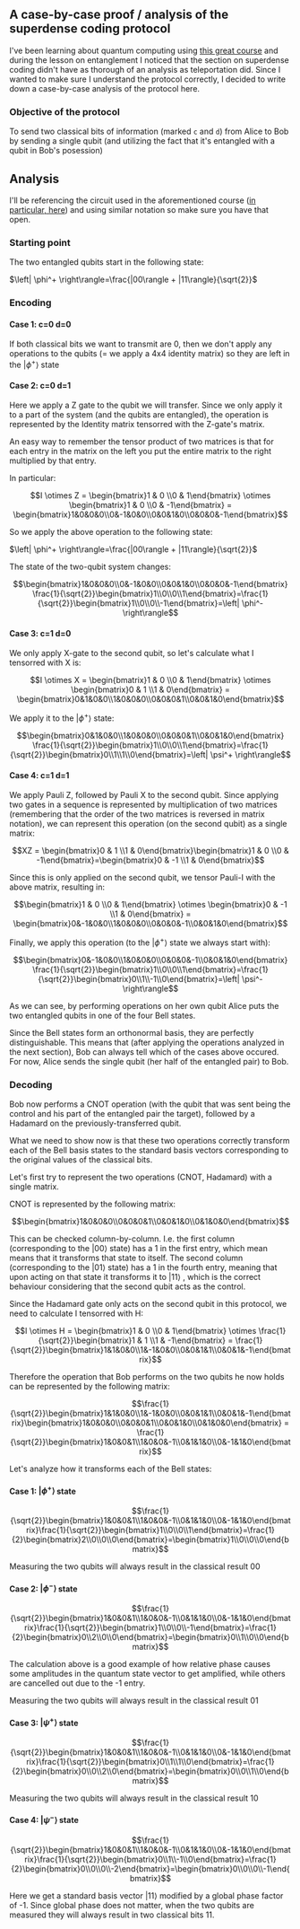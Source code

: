 ## A case-by-case proof / analysis of the superdense coding protocol

I've been learning about quantum computing using [this great course](https://learning.quantum.ibm.com/course/basics-of-quantum-information) and during the lesson on entanglement I noticed that the section on superdense coding didn't have as thorough of an analysis as teleportation did. Since I wanted to make sure I understand the protocol correctly, I decided to write down a case-by-case analysis of the protocol here.


### Objective of the protocol

To send two classical bits of information (marked `c` and `d`) from Alice to Bob by sending a single qubit (and utilizing the fact that it's entangled with a qubit in Bob's posession)

## Analysis

I'll be referencing the circuit used in the aforementioned course ([in particular, here](https://learning.quantum.ibm.com/course/basics-of-quantum-information/entanglement-in-action#superdense-coding)) and using similar notation so make sure you have that open.

### Starting point

The two entangled qubits start in the following state:

$\left| \phi^+ \right\rangle=\frac{|00\rangle + |11\rangle}{\sqrt{2}}$

### Encoding

#### Case 1: c=0 d=0

If both classical bits we want to transmit are 0, then we don't apply any operations to the qubits (= we apply a 4x4 identity matrix) so they are left in the $\left| \phi^+ \right\rangle$ state

#### Case 2: c=0 d=1

Here we apply a Z gate to the qubit we will transfer. Since we only apply it to a part of the system (and the qubits are entangled), the operation is represented by the Identity matrix tensorred with the Z-gate's matrix. 

An easy way to remember the tensor product of two matrices is that for each entry in the matrix on the left you put the entire matrix to the right multiplied by that entry.

In particular:

```math
I \otimes Z = \begin{bmatrix}1 & 0 \\0 & 1\end{bmatrix} \otimes \begin{bmatrix}1 & 0 \\0 & -1\end{bmatrix} = \begin{bmatrix}1&0&0&0\\0&-1&0&0\\0&0&1&0\\0&0&0&-1\end{bmatrix}
```

So we apply the above operation to the following state:

$\left| \phi^+ \right\rangle=\frac{|00\rangle + |11\rangle}{\sqrt{2}}$

The state of the two-qubit system changes:

```math
\begin{bmatrix}1&0&0&0\\0&-1&0&0\\0&0&1&0\\0&0&0&-1\end{bmatrix} \frac{1}{\sqrt{2}}\begin{bmatrix}1\\0\\0\\1\end{bmatrix}=\frac{1}{\sqrt{2}}\begin{bmatrix}1\\0\\0\\-1\end{bmatrix}=\left| \phi^- \right\rangle
```

#### Case 3: c=1 d=0

We only apply X-gate to the second qubit, so let's calculate what I tensorred with X is:

```math
I \otimes X = \begin{bmatrix}1 & 0 \\0 & 1\end{bmatrix} \otimes \begin{bmatrix}0 & 1 \\1 & 0\end{bmatrix} = \begin{bmatrix}0&1&0&0\\1&0&0&0\\0&0&0&1\\0&0&1&0\end{bmatrix}
```

We apply it to the $\left| \phi^+ \right\rangle$ state:

```math
\begin{bmatrix}0&1&0&0\\1&0&0&0\\0&0&0&1\\0&0&1&0\end{bmatrix} \frac{1}{\sqrt{2}}\begin{bmatrix}1\\0\\0\\1\end{bmatrix}=\frac{1}{\sqrt{2}}\begin{bmatrix}0\\1\\1\\0\end{bmatrix}=\left| \psi^+ \right\rangle
```


#### Case 4: c=1 d=1

We apply Pauli Z, followed by Pauli X to the second qubit. Since applying two gates in a sequence is represented by multiplication of two matrices (remembering that the order of the two matrices is reversed in matrix notation), we can represent this operation (on the second qubit) as a single matrix:

```math
XZ = \begin{bmatrix}0 & 1 \\1 & 0\end{bmatrix}\begin{bmatrix}1 & 0 \\0 & -1\end{bmatrix}=\begin{bmatrix}0 & -1 \\1 & 0\end{bmatrix}
```

Since this is only applied on the second qubit, we tensor Pauli-I with the above matrix, resulting in:

```math
\begin{bmatrix}1 & 0 \\0 & 1\end{bmatrix} \otimes \begin{bmatrix}0 & -1 \\1 & 0\end{bmatrix} = \begin{bmatrix}0&-1&0&0\\1&0&0&0\\0&0&0&-1\\0&0&1&0\end{bmatrix}
```

Finally, we apply this operation (to the $\left| \phi^+ \right\rangle$ state we always start with):

```math
\begin{bmatrix}0&-1&0&0\\1&0&0&0\\0&0&0&-1\\0&0&1&0\end{bmatrix} \frac{1}{\sqrt{2}}\begin{bmatrix}1\\0\\0\\1\end{bmatrix}=\frac{1}{\sqrt{2}}\begin{bmatrix}0\\1\\-1\\0\end{bmatrix}=\left| \psi^- \right\rangle
```

As we can see, by performing operations on her own qubit Alice puts the two entangled qubits in one of the four Bell states. 

Since the Bell states form an orthonormal basis, they are perfectly distinguishable. This means that (after applying the operations analyzed in the next section), Bob can always tell which of the cases above occured. For now, Alice sends the single qubit (her half of the entangled pair) to Bob.

### Decoding

Bob now performs a CNOT operation (with the qubit that was sent being the control and his part of the entangled pair the target), followed by a Hadamard on the previously-transferred qubit.

What we need to show now is that these two operations correctly transform each of the Bell basis states to the standard basis vectors corresponding to the original values of the classical bits.

Let's first try to represent the two operations (CNOT, Hadamard) with a single matrix.

CNOT is represented by the following matrix:

```math
\begin{bmatrix}1&0&0&0\\0&0&0&1\\0&0&1&0\\0&1&0&0\end{bmatrix}
```

This can be checked column-by-column. I.e. the first column (corresponding to the $\left|00 \right\rangle$ state) has a 1 in the first entry, which mean means that it transforms that state to itself. The second column (corresponding to the $\left|01 \right\rangle$ state) has a 1 in the fourth entry, meaning that upon acting on that state it transforms it to $\left|11 \right\rangle$ , which is the correct behaviour considering that the second qubit acts as the control.

Since the Hadamard gate only acts on the second qubit in this protocol, we need to calculate I tensorred with H:

```math
I \otimes H = \begin{bmatrix}1 & 0 \\0 & 1\end{bmatrix} \otimes \frac{1}{\sqrt{2}}\begin{bmatrix}1 & 1 \\1 & -1\end{bmatrix} = \frac{1}{\sqrt{2}}\begin{bmatrix}1&1&0&0\\1&-1&0&0\\0&0&1&1\\0&0&1&-1\end{bmatrix}
```

Therefore the operation that Bob performs on the two qubits he now holds can be represented by the following matrix:

```math
\frac{1}{\sqrt{2}}\begin{bmatrix}1&1&0&0\\1&-1&0&0\\0&0&1&1\\0&0&1&-1\end{bmatrix}\begin{bmatrix}1&0&0&0\\0&0&0&1\\0&0&1&0\\0&1&0&0\end{bmatrix} = \frac{1}{\sqrt{2}}\begin{bmatrix}1&0&0&1\\1&0&0&-1\\0&1&1&0\\0&-1&1&0\end{bmatrix}
```

Let's analyze how it transforms each of the Bell states:

#### Case 1: $\left| \phi^+ \right\rangle$ state

```math
\frac{1}{\sqrt{2}}\begin{bmatrix}1&0&0&1\\1&0&0&-1\\0&1&1&0\\0&-1&1&0\end{bmatrix}\frac{1}{\sqrt{2}}\begin{bmatrix}1\\0\\0\\1\end{bmatrix}=\frac{1}{2}\begin{bmatrix}2\\0\\0\\0\end{bmatrix}=\begin{bmatrix}1\\0\\0\\0\end{bmatrix}
```

Measuring the two qubits will always result in the classical result 00

#### Case 2: $\left| \phi^- \right\rangle$ state

```math
\frac{1}{\sqrt{2}}\begin{bmatrix}1&0&0&1\\1&0&0&-1\\0&1&1&0\\0&-1&1&0\end{bmatrix}\frac{1}{\sqrt{2}}\begin{bmatrix}1\\0\\0\\-1\end{bmatrix}=\frac{1}{2}\begin{bmatrix}0\\2\\0\\0\end{bmatrix}=\begin{bmatrix}0\\1\\0\\0\end{bmatrix}
```

The calculation above is a good example of how relative phase causes some amplitudes in the quantum state vector to get amplified, while others are cancelled out due to the -1 entry.

Measuring the two qubits will always result in the classical result 01

#### Case 3: $\left| \psi^+ \right\rangle$ state

```math
\frac{1}{\sqrt{2}}\begin{bmatrix}1&0&0&1\\1&0&0&-1\\0&1&1&0\\0&-1&1&0\end{bmatrix}\frac{1}{\sqrt{2}}\begin{bmatrix}0\\1\\1\\0\end{bmatrix}=\frac{1}{2}\begin{bmatrix}0\\0\\2\\0\end{bmatrix}=\begin{bmatrix}0\\0\\1\\0\end{bmatrix}
```

Measuring the two qubits will always result in the classical result 10

#### Case 4: $\left| \psi^- \right\rangle$ state

```math
\frac{1}{\sqrt{2}}\begin{bmatrix}1&0&0&1\\1&0&0&-1\\0&1&1&0\\0&-1&1&0\end{bmatrix}\frac{1}{\sqrt{2}}\begin{bmatrix}0\\1\\-1\\0\end{bmatrix}=\frac{1}{2}\begin{bmatrix}0\\0\\0\\-2\end{bmatrix}=\begin{bmatrix}0\\0\\0\\-1\end{bmatrix}
```

Here we get a standard basis vector  $\left| 11 \right\rangle$ modified by a global phase factor of -1. Since global phase does not matter, when the two qubits are measured they will always result in two classical bits 11.
